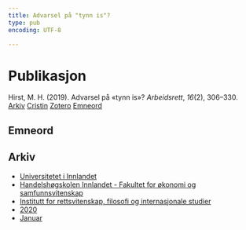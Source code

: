 ```yaml
---
title: Advarsel på "tynn is"?
type: pub
encoding: UTF-8

---
```

<h1>Publikasjon</h1>
<article id="csl-bib-container-8ZCS9Q8N" class="csl-bib-container">
  <div class="csl-bib-body"> <div class="csl-entry">Hirst, M. H. (2019). Advarsel på «tynn is»? <i>Arbeidsrett</i>, <i>16</i>(2), 306–330.</div> </div>
  <div class="csl-bib-buttons">
    <a href="#taxonomy-article-8ZCS9Q8N" alt="archive" class="csl-bib-button">Arkiv</a>
    <a href="https://app.cristin.no/results/show.jsf?id=1773343" alt="Cristin" class="csl-bib-button">Cristin</a>
    <a href="http://zotero.org/groups/5881554/items/8ZCS9Q8N" alt="Zotero" class="csl-bib-button">Zotero</a>
    <a href="#keywords-article-8ZCS9Q8N" alt="keywords" class="csl-bib-button">Emneord</a>
  </div>
  <div id="csl-bib-meta-container-8ZCS9Q8N"></div>
</article>
<div id="csl-bib-meta-8ZCS9Q8N" class="csl-bib-meta">
  <article id="keywords-article-8ZCS9Q8N" class="keywords-article">
    <h1>Emneord</h1>
    
  </article>
  <article id="taxonomy-article-8ZCS9Q8N" class="taxonomy-article">
    <h1>Arkiv</h1>
    <ul>
      <li><a href="{{< params subfolder >}}nn/archive/?key=3DCRN523">Universitetet i Innlandet</a></li>
      <li><a href="{{< params subfolder >}}nn/archive/?key=DU8Q9LN9">Handelshøgskolen Innlandet - Fakultet for økonomi og samfunnsvitenskap</a></li>
      <li><a href="{{< params subfolder >}}nn/archive/?key=ITYAG68H">Institutt for rettsvitenskap, filosofi og internasjonale studier</a></li>
      <li><a href="{{< params subfolder >}}nn/archive/?key=JASBEF8B">2020</a></li>
      <li><a href="{{< params subfolder >}}nn/archive/?key=H9I38EXW">Januar</a></li>
    </ul>
  </article>
</div>
